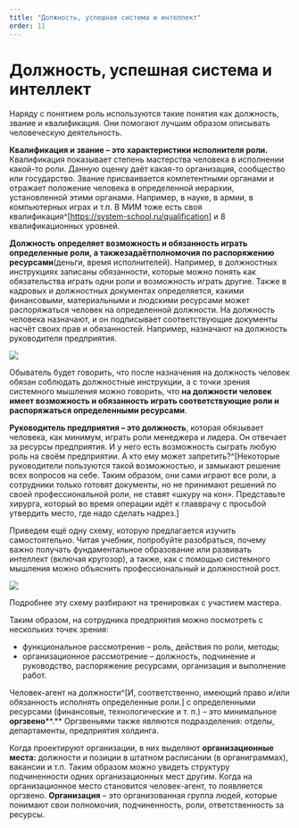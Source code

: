 ```yaml
---
title: "Должность, успешная система и интеллект"
order: 11
---
```


# Должность, успешная система и интеллект

Наряду с понятием роль используются такие понятия как должность, звание и квалификация. Они помогают лучшим образом описывать человеческую деятельность.

**Квалификация и звание – это характеристики исполнителя роли.** Квалификация показывает степень мастерства человека в исполнении какой-то роли. Данную оценку даёт какая-то организация, сообщество или государство. Звание присваивается компетентными органами и отражает положение человека в определенной иерархии, установленной этими органами. Например, в науке, в армии, в компьютерных играх и т.п. В МИМ тоже есть своя квалификация^[<https://system-school.ru/qualification>] и 8 квалификационных уровней.

**Должность** **определяет возможность и обязанность играть определенные роли, а также****задаёт****полномочия по распоряжению ресурсами**(деньги, время исполнителей). Например, в должностных инструкциях записаны обязанности, которые можно понять как обязательства играть одни роли и возможность играть другие. Также в кадровых и должностных документах определяется, какими финансовыми, материальными и людскими ресурсами может распоряжаться человек на определенной должности. На должность человека назначают, и он подписывает соответствующие документы насчёт своих прав и обязанностей. Например, назначают на должность руководителя предприятия.

![](/ru/personal/systems-thinking-introduction/16.png)

Обыватель будет говорить, что после назначения на должность человек обязан соблюдать должностные инструкции, а с точки зрения системного мышления можно говорить, что **на должности человек имеет возможность и обязанность играть соответствующие роли и распоряжаться определенными ресурсами**.

**Руководитель предприятия – это должность**, которая обязывает человека, как минимум, играть роли менеджера и лидера. Он отвечает за ресурсы предприятия. И у него есть возможность сыграть любую роль на своём предприятии. А кто ему может запретить?^[Некоторые руководители пользуются такой возможностью, и замыкают решение всех вопросов на себе. Таким образом, они сами играют все роли, а сотрудники только готовят документы, но не принимают решений по своей профессиональной роли, не ставят «шкуру на кон». Представьте хирурга, который во время операции идёт к главврачу с просьбой утвердить место, где надо сделать надрез.]

Приведем ещё одну схему, которую предлагается изучить самостоятельно. Читая учебник, попробуйте разобраться, почему важно получать фундаментальное образование или развивать интеллект (включая кругозор), а также, как с помощью системного мышления можно объяснить профессиональный и должностной рост.

![](/ru/personal/systems-thinking-introduction/17.png)

Подробнее эту схему разбирают на тренировках с участием мастера.

Таким образом, на сотрудника предприятия можно посмотреть с нескольких точек зрения:

* функциональное рассмотрение – роль, действия по роли, методы;
* организационное рассмотрение – должность, подчинение и руководство, распоряжение ресурсами, организация и выполнение работ.

Человек-агент на должности^[И, соответственно, имеющий право и/или обязанность исполнять определенные роли.] с определенными ресурсами (финансовые, технологические и т. п.) – это минимальное **о****р****гзвено****.** Оргзвеньями также являются подразделения: отделы, департаменты, предприятия холдинга.

Когда проектируют организации, в них выделяют **организационные места:** должности и позиции в штатном расписании (в органиграммах), вакансии и т.п. Таким образом можно увидеть структуру подчиненности одних организационных мест другим. Когда на организационное место становится человек-агент, то появляется оргзвено. **Организация** – это организованная группа людей, которые понимают свои полномочия, подчиненность, роли, ответственность за ресурсы.